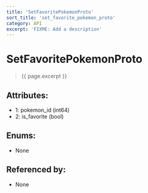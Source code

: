 ```yaml
---
title: 'SetFavoritePokemonProto'
sort_title: 'set_favorite_pokemon_proto'
category: API
excerpt: 'FIXME: Add a description'
---
```


[comment]: <> (THIS PART IS GENERATED - AKA DON'T EDIT THIS PART MANUALLY)

# SetFavoritePokemonProto

> {{ page.excerpt }}

## Attributes:

- 1: pokemon_id (int64)
- 2: is_favorite (bool)

## Enums:

- None

## Referenced by:

- None

[comment]: <> (YOU CAN EDIT AFTER THIS)
